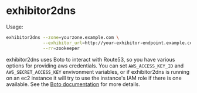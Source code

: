 # exhibitor2dns

Usage:

```sh
exhibitor2dns --zone=yourzone.example.com \
              --exhibitor_url=http://your-exhibitor-endpoint.example.com/ \
              --rr=zookeeper
```

exhibitor2dns uses Boto to interact with Route53, so you have various options for providing aws credentials.  You can set `AWS_ACCESS_KEY_ID` and `AWS_SECRET_ACCESS_KEY` envivonment variables, or if exhibitor2dns is running on an ec2 instance it will try to use the instance's IAM role if there is one available.  See the [Boto documentation](http://boto.readthedocs.org/en/latest/boto_config_tut.html) for more details.
